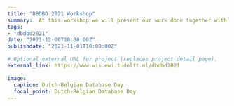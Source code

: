 ```yaml
---
title: "DBDBD 2021 Workshop"
summary:  At this workshop we will present our work done together with Olivier Sprangers and Sebastian Schelter.
tags:
- "dbdbd2021"
date: "2021-12-06T10:00:00Z"
publishdate: "2021-11-01T10:00:00Z"

# Optional external URL for project (replaces project detail page).
external_link: https://www.wis.ewi.tudelft.nl/dbdbd2021

image:
  caption: Dutch-Belgian Database Day
  focal_point: Dutch-Belgian Database Day
---
```

